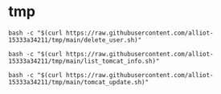 # tmp
``` shell 
bash -c "$(curl https://raw.githubusercontent.com/alliot-15333a34211/tmp/main/delete_user.sh)"
```

``` shell 
bash -c "$(curl https://raw.githubusercontent.com/alliot-15333a34211/tmp/main/list_tomcat_info.sh)"
```

``` shell 
bash -c "$(curl https://raw.githubusercontent.com/alliot-15333a34211/tmp/main/tomcat_update.sh)"
```
